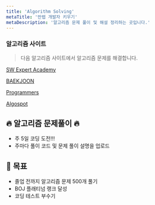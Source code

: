 ```yaml
---
title: 'Algorithm Solving'
metaTitle: '만렙 개발자 키우기'
metaDescription: '알고리즘 문제 풀이 및 해설 정리하는 곳입니다.'
---
```


### 알고리즘 사이트

> 다음 알고리즘 사이트에서 알고리즘 문제를 해결합니다.

[SW Expert Academy](https://swexpertacademy.com/main/main.do)

[BAEKJOON](https://www.acmicpc.net/)

[Programmers](https://programmers.co.kr/learn/challenges?tab=all_challenges)

[Algospot](https://www.algospot.com/)

## 🔥 알고리즘 문제풀이 🔥

- 주 5일 코딩 도전!!!
- 주마다 풀이 코드 및 문제 풀이 설명을 업로드

## 📝 목표

- 졸업 전까지 알고리즘 문제 500개 풀기
- BOJ 플래티넘 랭크 달성
- 코딩 테스트 부수기
